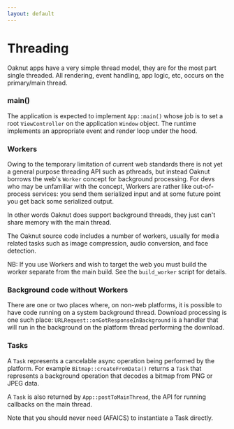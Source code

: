 ```yaml
---
layout: default
---
```

# Threading

Oaknut apps have a very simple thread model, they are for the most part
single threaded. All rendering, event handling, app logic, etc, occurs
on the primary/main thread.


### main()

The application is expected to implement `App::main()` whose job is to set
a root `ViewController` on the application `Window` object. The runtime
implements an appropriate event and render loop under the hood.


### Workers

Owing to the temporary limitation of current web standards there is not yet a
general purpose threading API such as pthreads, but instead Oaknut borrows the
web's `Worker` concept for background processing. For devs who may be unfamiliar
with the concept, Workers are rather like out-of-process services: you send them
serialized input and at some future point you get back some serialized
output.

In other words Oaknut does support background threads, they just can't share
memory with the main thread.

The Oaknut source code includes a number of workers, usually for media related
tasks such as image compression, audio conversion, and face detection.

NB: If you use Workers and wish to target the web you must build the worker
separate from the main build. See the `build_worker` script for details.


### Background code without Workers

There are one or two places where, on non-web platforms, it is possible
to have code running on a system background thread. Download processing
is one such place: `URLRequest::onGotResponseInBackground` is a handler
that will run in the background on the platform thread performing the
download.


### Tasks

A `Task` represents a cancelable async operation being performed by the platform.
For example `Bitmap::createFromData()` returns a `Task` that represents a background
operation that decodes a bitmap from PNG or JPEG data.

A `Task` is also returned by `App::postToMainThread`, the API for running
callbacks on the main thread.

Note that you should never need (AFAICS) to instantiate a Task directly.
